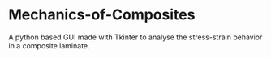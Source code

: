 # Mechanics-of-Composites
A python based GUI made with Tkinter to analyse the stress-strain behavior in a composite laminate.

